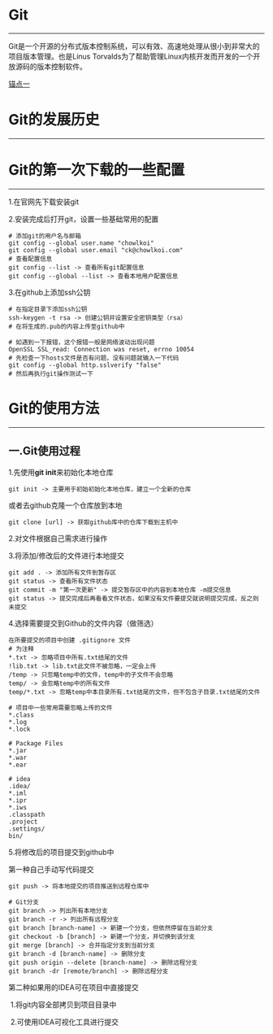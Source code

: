 # Git

---

Git是一个开源的分布式版本控制系统，可以有效、高速地处理从很小到非常大的项目版本管理。也是Linus Torvalds为了帮助管理Linux内核开发而开发的一个开放源码的版本控制软件。

[锚点一](#table1)

# Git的发展历史

---

# Git的第一次下载的一些配置

---

1.在官网先下载安装git

2.安装完成后打开git，设置一些基础常用的配置

```
# 添加git的用户名与邮箱
git config --global user.name "chowlkoi"
git config --global user.email "ck@chowlkoi.com"
# 查看配置信息
git config --list -> 查看所有git配置信息
git config --global --list -> 查看本地用户配置信息
```

3.在github上添加ssh公钥

```
# 在指定目录下添加ssh公钥
ssh-keygen -t rsa -> 创建公钥并设置安全密钥类型（rsa）
# 在将生成的.pub的内容上传至github中

# 如遇到一下报错，这个报错一般是网络波动出现问题
OpenSSL SSL_read: Connection was reset, errno 10054
# 先检查一下hosts文件是否有问题，没有问题就输入一下代码
git config --global http.sslverify "false"
# 然后再执行git操作测试一下
```



# Git的使用方法

---

## 一.Git使用过程

1.先使用**git init**来初始化本地仓库

```
git init -> 主要用于初始初始化本地仓库，建立一个全新的仓库
```

或者去github克隆一个仓库放到本地

```
git clone [url] -> 获取github库中的仓库下载到主机中
```

2.对文件根据自己需求进行操作

3.将添加/修改后的文件进行本地提交

```
git add . -> 添加所有文件到暂存区
git status -> 查看所有文件状态
git commit -m "第一次更新" -> 提交暂存区中的内容到本地仓库 -m提交信息
git status -> 提交完成后再看看文件状态，如果没有文件要提交就说明提交完成，反之则未提交
```

4.选择需要提交到Github的文件内容（做筛选）

```
在所要提交的项目中创建 .gitignore 文件
# 为注释
*.txt -> 忽略项目中所有.txt结尾的文件
!lib.txt -> lib.txt此文件不被忽略，一定会上传
/temp -> 只忽略temp中的文件，temp中的子文件不会忽略
temp/ -> 会忽略temp中的所有文件
temp/*.txt -> 忽略temp中本目录所有.txt结尾的文件，但不包含子目录.txt结尾的文件
```

```
# 项目中一些常用需要忽略上传的文件
*.class
*.log
*.lock

# Package Files 
*.jar
*.war
*.ear

# idea
.idea/
*.iml
*.ipr
*.iws
.classpath
.project
.settings/
bin/
```

5.将修改后的项目提交到github中

第一种自己手动写代码提交

```
git push -> 将本地提交的项目推送到远程仓库中
```

```
# Git分支
git branch -> 列出所有本地分支
git branch -r -> 列出所有远程分支
git branch [branch-name] -> 新建一个分支，但依然停留在当前分支
git checkout -b [branch] -> 新建一个分支，并切换到该分支
git merge [branch] -> 合并指定分支到当前分支
git branch -d [branch-name] -> 删除分支
git push origin --delete [branch-name] -> 删除远程分支
git branch -dr [remote/branch] -> 删除远程分支
```

第二种如果用的IDEA可在项目中直接提交

​	1.将git内容全部拷贝到项目目录中

​	2.可使用IDEA可视化工具进行提交
